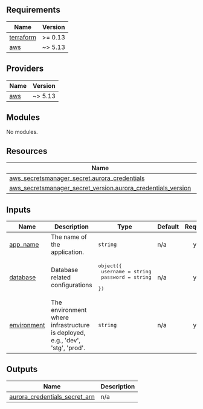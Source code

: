 <!-- BEGIN_TF_DOCS -->
## Requirements

| Name | Version |
|------|---------|
| <a name="requirement_terraform"></a> [terraform](#requirement\_terraform) | >= 0.13 |
| <a name="requirement_aws"></a> [aws](#requirement\_aws) | ~> 5.13 |

## Providers

| Name | Version |
|------|---------|
| <a name="provider_aws"></a> [aws](#provider\_aws) | ~> 5.13 |

## Modules

No modules.

## Resources

| Name | Type |
|------|------|
| [aws_secretsmanager_secret.aurora_credentials](https://registry.terraform.io/providers/hashicorp/aws/latest/docs/resources/secretsmanager_secret) | resource |
| [aws_secretsmanager_secret_version.aurora_credentials_version](https://registry.terraform.io/providers/hashicorp/aws/latest/docs/resources/secretsmanager_secret_version) | resource |

## Inputs

| Name | Description | Type | Default | Required |
|------|-------------|------|---------|:--------:|
| <a name="input_app_name"></a> [app\_name](#input\_app\_name) | The name of the application. | `string` | n/a | yes |
| <a name="input_database"></a> [database](#input\_database) | Database related configurations | <pre>object({<br>    username = string<br>    password = string<br>  })</pre> | n/a | yes |
| <a name="input_environment"></a> [environment](#input\_environment) | The environment where infrastructure is deployed, e.g., 'dev', 'stg', 'prod'. | `string` | n/a | yes |

## Outputs

| Name | Description |
|------|-------------|
| <a name="output_aurora_credentials_secret_arn"></a> [aurora\_credentials\_secret\_arn](#output\_aurora\_credentials\_secret\_arn) | n/a |
<!-- END_TF_DOCS -->
